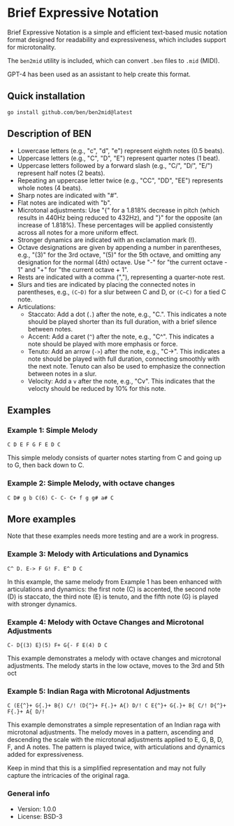 # Brief Expressive Notation

Brief Expressive Notation is a simple and efficient text-based music notation format designed for readability and expressiveness, which includes support for microtonality.

The `ben2mid` utility is included, which can convert `.ben` files to `.mid` (MIDI).

GPT-4 has been used as an assistant to help create this format.

## Quick installation

    go install github.com/ben/ben2mid@latest

## Description of BEN

- Lowercase letters (e.g., "c", "d", "e") represent eighth notes (0.5 beats).
- Uppercase letters (e.g., "C", "D", "E") represent quarter notes (1 beat).
- Uppercase letters followed by a forward slash (e.g., "C/", "D/", "E/") represent half notes (2 beats).
- Repeating an uppercase letter twice (e.g., "CC", "DD", "EE") represents whole notes (4 beats).
- Sharp notes are indicated with "#".
- Flat notes are indicated with "b".
- Microtonal adjustments: Use "{" for a 1.818% decrease in pitch (which results in 440Hz being reduced to 432Hz), and "}" for the opposite (an increase of 1.818%). These percentages will be applied consistently across all notes for a more uniform effect.
- Stronger dynamics are indicated with an exclamation mark (!).
- Octave designations are given by appending a number in parentheses, e.g., "(3)" for the 3rd octave, "(5)" for the 5th octave, and omitting any designation for the normal (4th) octave. Use "-" for "the current octave - 1" and "+" for "the current octave + 1".
- Rests are indicated with a comma (","), representing a quarter-note rest.
- Slurs and ties are indicated by placing the connected notes in parentheses, e.g., `(C~D)` for a slur between C and D, or `(C~C)` for a tied C note.
- Articulations:
  - Staccato: Add a dot (`.`) after the note, e.g., "C.". This indicates a note should be played shorter than its full duration, with a brief silence between notes.
  - Accent: Add a caret (`^`) after the note, e.g., "C^". This indicates a note should be played with more emphasis or force.
  - Tenuto: Add an arrow (`->`) after the note, e.g., "C->". This indicates a note should be played with full duration, connecting smoothly with the next note. Tenuto can also be used to emphasize the connection between notes in a slur.
  - Velocity: Add a `v` after the note, e.g., "Cv". This indicates that the velocty should be reduced by 10% for this note.

## Examples

### Example 1: Simple Melody

    C D E F G F E D C

This simple melody consists of quarter notes starting from C and going up to G, then back down to C.

### Example 2: Simple Melody, with octave changes

    C D# g b C(6) C- C- C+ f g g# a# C

## More examples

Note that these examples needs more testing and are a work in progress.

### Example 3: Melody with Articulations and Dynamics

    C^ D. E-> F G! F. E^ D C

In this example, the same melody from Example 1 has been enhanced with articulations and dynamics: the first note (C) is accented, the second note (D) is staccato, the third note (E) is tenuto, and the fifth note (G) is played with stronger dynamics.

### Example 4: Melody with Octave Changes and Microtonal Adjustments

    C- D{(3) E}(5) F+ G{- F E(4) D C

This example demonstrates a melody with octave changes and microtonal adjustments. The melody starts in the low octave, moves to the 3rd and 5th oct

### Example 5: Indian Raga with Microtonal Adjustments

    C (E{^}+ G{.}+ B{) C/! (D{^}+ F{.}+ A{) D/! C E{^}+ G{.}+ B{ C/! D{^}+ F{.}+ A{ D/!

This example demonstrates a simple representation of an Indian raga with microtonal adjustments. The melody moves in a pattern, ascending and descending the scale with the microtonal adjustments applied to E, G, B, D, F, and A notes. The pattern is played twice, with articulations and dynamics added for expressiveness.

Keep in mind that this is a simplified representation and may not fully capture the intricacies of the original raga.

### General info

* Version: 1.0.0
* License: BSD-3
